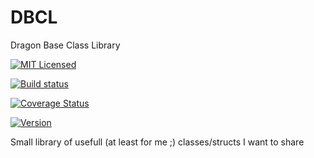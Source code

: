 DBCL
====

Dragon Base Class Library 

[![MIT Licensed](https://img.shields.io/badge/license-MIT-blue.svg)](https://github.com/ddur/DBCL/blob/master/LICENSE)

[![Build status](https://ci.appveyor.com/api/projects/status/r6itkcob69p9g6ro?svg=true)](https://ci.appveyor.com/project/ddur/dbcl)

[![Coverage Status](https://coveralls.io/repos/ddur/DBCL/badge.svg?branch=master&service=github)](https://coveralls.io/github/ddur/DBCL?branch=master)

[![Version](https://img.shields.io/badge/version-alpha-red.svg)]()


Small library of usefull (at least for me ;) classes/structs I want to share 
